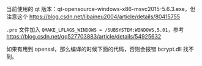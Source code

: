 当前使用的 qt 版本：qt-opensource-windows-x86-msvc2015-5.6.3.exe，但注意这个 <https://blog.csdn.net/libaineu2004/article/details/80415755>

`.pro` 文件加入 `QMAKE_LFLAGS_WINDOWS = /SUBSYSTEM:WINDOWS,5.01`，参考 <https://blog.csdn.net/qq527703883/article/details/54925632>

如果有用到 openssl，那么编译的时候下面的代码，否则会报错 bcrypt.dll 找不到。


